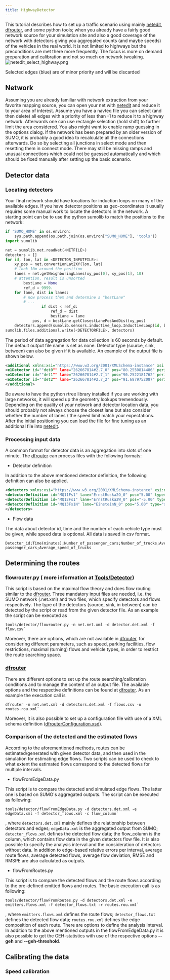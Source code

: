 ```yaml
---
title: HighwayDetector
---
```


This tutorial describes how to set up a traffic scenario using mainly
[netedit](../Netedit/index.md), [dfrouter](../dfrouter.md), and some
python tools; when you already have a fairly good network source for your
simulation site and also a good coverage of the network with detectors
giving you aggregated counts (and maybe speeds) of the vehicles in the
real world. It is not limited to highways but the preconditions are met
there more frequently. The focus is more on demand preparation and
calibration and not so much on network tweaking.
![netedit_select_highway.png](../images/netedit_select_highway.png
"netedit_select_highway.png")

Selected edges (blue) are of minor priority and will be discarded

## Network

Assuming you are already familiar with network extraction from your
favorite mapping source, you can open your net with
[netedit](../Netedit/index.md) and reduce it to your area of interest.
Assume you have a navteq file you can select (and then delete) all edges
with a priority of less than -1 to reduce it to a highway network.
Afterwards one can use rectangle selection (hold shift) to further limit
the area considered. You also might want to enable ramp guessing in the
options dialog. If the network has been prepared by an older version of
SUMO, it is probably a good idea to recalculate all the connections
afterwards. Do so by selecting all junctions in select mode and then
resetting them in connect mode. There may still be missing ramps and
unusual connections which could not be guessed automatically and which
should be fixed manually after setting up the basic scenario.

## Detector data

### Locating detectors

Your final network should have locations for induction loops on many of
the available edges. If you have detector positions as geo-coordinates
it usually requires some manual work to locate the detectors in the
network. A starting point can be to use the python sumolib to match the
positions to the network:

```python
if 'SUMO_HOME' in os.environ:
    sys.path.append(os.path.join(os.environ["SUMO_HOME"], 'tools'))
import sumolib

net = sumolib.net.readNet(<NETFILE>)
detectors = []
for id, lon, lat in <DETECTOR_INPUTFILE>:
    xy_pos = net.convertLonLat2XY(lon, lat)
    # look 10m around the position
    lanes = net.getNeighboringLanes(xy_pos[0], xy_pos[1], 10)
    # attention, result is unsorted
        bestLane = None
        ref_d = 9999.
    for lane, dist in lanes:
        # now process them and determine a "bestLane"
        # ...
                if dist < ref_d:
                    ref_d = dist
                    bestLane = lane
            pos, d = bestLane.getClosestLanePosAndDist(xy_pos)
    detectors.append(sumolib.sensors.inductive_loop.InductiveLoop(id, bestLane.getID(), pos))
sumolib.files.additional.write(<DETECTORFILE>, detectors)
```

The period of data aggregation for data collection is 60 seconds by
default. The default output file name is set as none. Detector type
(source, sink, between) can also be given if it is available. An example
of the output file is shown below.

```xml
<additional xmlns:xsi="https://www.w3.org/2001/XMLSchema-instance" xsi:noNamespaceSchemaLocation="https://sumo.dlr.de/xsd/additional_file.xsd">
<e1Detector id=""det0"" lane="262667814#2.7_0" pos="80.2550814486" period="60" file="NUL" friendlyPos="True"/>
<e1Detector id=""det1"" lane="262667814#2.7_1" pos="90.2522181762" period="60" file="NUL" friendlyPos="True"/>
<e1Detector id=""det2"" lane="262667814#2.7_2" pos="91.6879752087" period="60" file="NUL" friendlyPos="True"/>
</additional>
```

Be aware to have the python rtree library installed if you are working
with large networks, it will speed up the geometry lookups tremendously.
Depending on the quality of your network and detector location data, you
should probably not always choose the closest lane but also consider
whether the number of lanes / the speed limit match your expectations.
After the initial positioning you can load the file for fine tuning as
an additional file into [netedit](../Netedit/index.md).

### Processing input data

A common format for detector data is an aggregation into slots of one
minute. The [dfrouter](../dfrouter.md) can process files with the
following formats:

- Detector definition

In addition to the above mentioned detector definition, the following
definition can also be applied.

```xml
<detectors xmlns:xsi="https://www.w3.org/2001/XMLSchema-instance" xsi:noNamespaceSchemaLocation="https://sumo.dlr.de/xsd/detectors_file.xsd">
<detectorDefinition id="MQ11Fs1" lane="ErnstRuska2O_0" pos="5.00" type="source"/>
<detectorDefinition id="MQ12Fs1" lane="ErnstRuska2W_0" pos="-5.00" type="between"/>
<detectorDefinition id="MQ13Fs1N" lane="EinsteinN_0" pos="5.00" type="sink"/>
</detectors>
```

- Flow data

The data about detector id, time and the number of each vehicle type
must be given, while speed data is optional. All data is saved in csv
format.

```
Detector_id;Time(minutes);Number_of_passenger_cars;Number_of_trucks;Average_speed_of passenger_cars;Average_speed_of_trucks
```

## Determining the routes

### flowrouter.py ( more information at [Tools/Detector](../Tools/Detector.md))

This script is based on the maximal flow theory and does flow routing
similar to the [dfrouter](../dfrouter.md). Three mandatory input
files are needed, i.e. the SUMO network (.net.xml) and two files, which
specify detectors and flows respectively. The type of the detectors
(source, sink, in between) can be detected by the script or read from the
given detector file. As an example the script can be executed as

```
tools/detector/flowrouter.py -n net.net.xml -d detector.det.xml -f flow.csv`
```

Moreover, there are options, which are not available in
[dfrouter](../dfrouter.md), for considering different parameters,
such as speed, parking facilities, flow restrictions, maximal (turning)
flows and vehicle types, in order to restrict the route searching space.

### [dfrouter](../dfrouter.md)

There are different options to set up the route searching/calibration
conditions and to manage the content of an output file. The available
options and the respective definitions can be found at
[dfrouter](../dfrouter.md). As an example the execution call is

```
dfrouter -n net.net.xml -d detectors.det.xml -f flows.csv -o routes.rou.xml`
```

Moreover, it is also possible to set up a configuration file with use of
a XML schema definition
([dfrouterConfiguration.xsd](https://sumo.dlr.de/xsd/dfrouterConfiguration.xsd)).

### Comparison of the detected and the estimated flows

According to the aforementioned methods, routes can be
estimated/generated with given detector data, and then used in the
simulation for estimating edge flows. Two scripts can be used to check
to what extent the estimated flows correspond to the detected flows for
multiple intervals.

- flowFromEdgeData.py

This script is to compare the detected and simulated edge flows. The
latter one is based on SUMO's aggregated outputs. The script can be
executed as following:

```
tools/detector/flowFromEdgeData.py -d detectors.det.xml -e edgeData.xml -f detector_flows.xml -c flow_column`
```

, where `detectors.det.xml` mainly defines the relationship between
detectors and edges; `edgeData.xml` is the aggregated output from SUMO;
`detector_flows.xml` defines the detected flow data; the flow_column is
the column, which contains flow data in the given detectors flow file. It
is also possible to specify the analysis interval and the consideration
of detectors without data. In addition to edge-based relative errors per
interval, average route flows, average detected flows, average flow
deviation, RMSE and RMSPE are also calculated as outputs.

- flowFromRoutes.py

This script is to compare the detected flows and the route flows
according to the pre-defined emitted flows and routes. The basic
execution call is as following:

```
tools/detector/flowFromRoutes.py -d detectors.det.xml -e emitters.flows.xml -f detector_flows.txt -r routes.rou.xml`
```

, where `emitters.flows.xml` defines the route flows; `detector_flows.txt`
defines the detected flow data; `routes.rou.xml` defines the edge
composition of each route. There are options to define the analysis
interval. In addition to the above mentioned outputs in the
flowFromEdgeData.py it is also possible to get the GEH-statistics with
use of the respective options **--geh** and **--geh-threshold**.

## Calibrating the data

### Speed calibration
